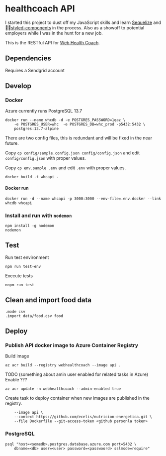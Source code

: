 # healthcoach API

I started this project to dust off my JavaScript skills and learn [Sequelize](https://sequelize.org/) and 💅🏾[styled-components](https://styled-components.com/) in the process. Also as a showoff to potential employers while I was in the hunt for a new job.

This is the RESTful API for [Web Health Coach](https://github.com/ecelis/healtcoach).

## Dependencies

Requires a Sendgrid account

## Develop

### Docker

Azure currently runs PostgreSQL 13.7

```
docker run --name whcdb -d -e POSTGRES_PASSWORD=1qaz \
    -e POSTGRES_USER=whc  -e POSTGRES_DB=whc_prod -p5432:5432 \
    postgres:13.7-alpine
```

There are two config files, this is redundant and will be fixed in the near future.

Copy `cp config/sample.config.json config/config.json` and edit `config/config.json` with proper values.

Copy `cp env.sample .env` and edit `.env` with proper values.

```
docker build -t whcapi .
```

#### Docker run

```
docker run -d --name whcapi -p 3000:3000 --env-file=.env.docker --link whcdb whcapi
```

### Install and run with `nodemon`

```
npm install -g nodemon
nodemon
``` 

## Test

Run test environment

```
npm run test-env
```

Execute tests

```
nnpm run test
```

## Clean and import food data

```
.mode csv
.import data/food.csv food
```

## Deploy

### Publish API docker image to Azure Container Registry

Build image

```
az acr build --registry webhealthcoach --image api .
```

TODO (something about amin user enabled for related tasks in Azure)
Enable ??? 

```
az acr update -n webhealthcoach --admin-enabled true
```

Create task to deploy container when new images are published in the registry.

```az acr task create --registry webhealthcoach --name buildapi \
    --image api \
    --context https://github.com/ecelis/nutricion-energetica.git \
    --file Dockerfile --git-access-token <github personla token>
```

### PostgreSQL

```
psql "host=<somedb>.postgres.database.azure.com port=5432 \
    dbname=<db> user=<user> password=<passwoord> sslmode=require"
```